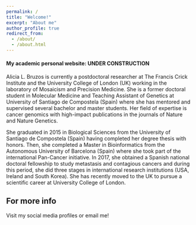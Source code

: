 ```yaml
---
permalink: /
title: "Welcome!"
excerpt: "About me"
author_profile: true
redirect_from: 
  - /about/
  - /about.html
---
```


#### My academic personal website: UNDER CONSTRUCTION
Alicia L. Bruzos is currently a postdoctoral researcher at The Francis Crick Institute and the University College of London (UK) working in the laboratory of Mosaicism and Precision Medicine. She is a former doctoral student in Molecular Medicine and Teaching Assistant of Genetics at University of Santiago de Compostela (Spain) where she has mentored and supervised several bachelor and master students. Her field of expertise is cancer genomics with high-impact publications in the journals of Nature and Nature Genetics. 

She graduated in 2015 in Biological Sciences from the University of Santiago de Compostela (Spain) having completed her degree thesis with honors. Then, she completed a Master in Bioinformatics from the Autonomous University of Barcelona (Spain) where she took part of the international Pan-Cancer initiative. In 2017, she obtained a Spanish national doctoral fellowship to study metastasis and contagious cancers and during this period, she did three stages in international research institutions (USA, Ireland and South Korea). She has recently moved to the UK to pursue a scientific career at University College of London.

For more info
------
Visit my social media profiles or email me!

